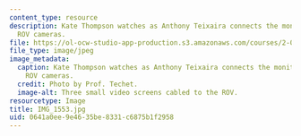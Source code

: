 ```yaml
---
content_type: resource
description: Kate Thompson watches as Anthony Teixaira connects the monitors to the
  ROV cameras.
file: https://ol-ocw-studio-app-production.s3.amazonaws.com/courses/2-011-introduction-to-ocean-science-and-engineering-spring-2006/0641a0ee9e4635be8331c6875b1f2958_IMG_1553.jpg
file_type: image/jpeg
image_metadata:
  caption: Kate Thompson watches as Anthony Teixaira connects the monitors to the
    ROV cameras.
  credit: Photo by Prof. Techet.
  image-alt: Three small video screens cabled to the ROV.
resourcetype: Image
title: IMG_1553.jpg
uid: 0641a0ee-9e46-35be-8331-c6875b1f2958
---
```

